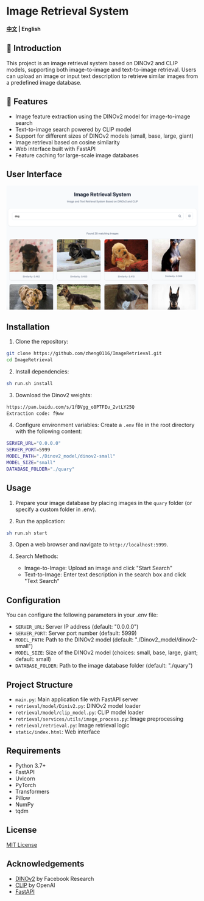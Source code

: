 # Image Retrieval System
 <strong>[中文](./README_zh.md) |
    English</strong>
## 🌟 Introduction
This project is an image retrieval system based on DINOv2 and CLIP models, supporting both image-to-image and text-to-image retrieval. Users can upload an image or input text description to retrieve similar images from a predefined image database.

## 🚀 Features
- Image feature extraction using the DINOv2 model for image-to-image search
- Text-to-image search powered by CLIP model
- Support for different sizes of DINOv2 models (small, base, large, giant)
- Image retrieval based on cosine similarity
- Web interface built with FastAPI
- Feature caching for large-scale image databases

## User Interface

![DINOv2 Image Retrieval System Interface](./images/web.png)

## Installation

1. Clone the repository:

```bash
git clone https://github.com/zheng0116/ImageRetrieval.git
cd ImageRetrieval
```

2. Install dependencies:

```bash
sh run.sh install
```

3. Download the Dinov2 weights:
```bash
https://pan.baidu.com/s/1fBVgg_o8PTFEu_2vtLY25Q
Extraction code: f9ww
```

4. Configure environment variables:
Create a `.env` file in the root directory with the following content:
```bash
SERVER_URL="0.0.0.0"
SERVER_PORT=5999
MODEL_PATH="./Dinov2_model/dinov2-small"
MODEL_SIZE="small"
DATABASE_FOLDER="./quary"
```

## Usage

1. Prepare your image database by placing images in the `quary` folder (or specify a custom folder in .env).

2. Run the application:

```bash
sh run.sh start
```

3. Open a web browser and navigate to `http://localhost:5999`.

4. Search Methods:
   - Image-to-Image: Upload an image and click "Start Search"
   - Text-to-Image: Enter text description in the search box and click "Text Search"

## Configuration

You can configure the following parameters in your .env file:

- `SERVER_URL`: Server IP address (default: "0.0.0.0")
- `SERVER_PORT`: Server port number (default: 5999)
- `MODEL_PATH`: Path to the DINOv2 model (default: "./Dinov2_model/dinov2-small")
- `MODEL_SIZE`: Size of the DINOv2 model (choices: small, base, large, giant; default: small)
- `DATABASE_FOLDER`: Path to the image database folder (default: "./quary")

## Project Structure

- `main.py`: Main application file with FastAPI server
- `retrieval/model/Diniv2.py`: DINOv2 model loader
- `retrieval/model/clip_model.py`: CLIP model loader
- `retrieval/services/utils/image_process.py`: Image preprocessing 
- `retrieval/retrieval.py`: Image retrieval logic
- `static/index.html`: Web interface

## Requirements

- Python 3.7+
- FastAPI
- Uvicorn
- PyTorch
- Transformers
- Pillow
- NumPy
- tqdm

## License

[MIT License](LICENSE)

## Acknowledgements

- [DINOv2](https://github.com/facebookresearch/dinov2) by Facebook Research
- [CLIP](https://github.com/openai/CLIP) by OpenAI
- [FastAPI](https://fastapi.tiangolo.com/)